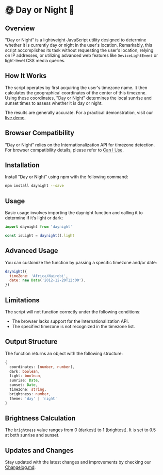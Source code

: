 # 🌞 Day or Night 🌚

## Overview

"Day or Night" is a lightweight JavaScript utility designed to determine whether it is currently day or night in the user's location. Remarkably, this script accomplishes its task without requesting the user's location, relying on IP addresses, or utilizing advanced web features like `DeviceLightEvent` or light-level CSS media queries.

## How It Works

The script operates by first acquiring the user's timezone name. It then calculates the geographical coordinates of the center of this timezone. Using these coordinates, "Day or Night" determines the local sunrise and sunset times to assess whether it is day or night.

The results are generally accurate. For a practical demonstration, visit our [live demo](https://romanyanke.github.io/daynight/).

## Browser Compatibility

"Day or Night" relies on the Internationalization API for timezone detection. For browser compatibility details, please refer to [Can I Use](https://caniuse.com/#feat=internationalization).

## Installation

Install "Day or Night" using npm with the following command:

```sh
npm install daynight --save
```

## Usage

Basic usage involves importing the daynight function and calling it to determine if it's light or dark:

```js
import daynight from 'daynight'

const isLight = daynight().light
```

## Advanced Usage

You can customize the function by passing a specific timezone and/or date:

```js
daynight({
  timeZone: 'Africa/Nairobi',
  date: new Date('2012-12-20T12:00'),
})
```

## Limitations

The script will not function correctly under the following conditions:

- The browser lacks support for the Internationalization API.
- The specified timezone is not recognized in the timezone list.

## Output Structure

The function returns an object with the following structure:

```typescript
{
  coordinates: [number, number],
  dark: boolean,
  light: boolean,
  sunrise: Date,
  sunset: Date,
  timezone: string,
  brightness: number,
  theme: 'day' | 'night'
}
```

## Brightness Calculation

The `brightness` value ranges from 0 (darkest) to 1 (brightest). It is set to 0.5 at both sunrise and sunset.

## Updates and Changes

Stay updated with the latest changes and improvements by checking our [Changelog.md](CHANGELOG.md).
